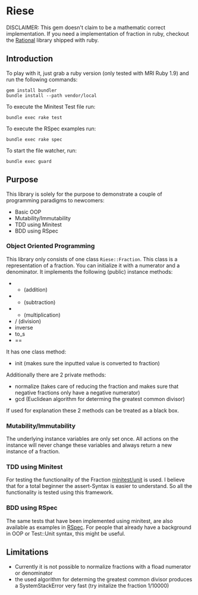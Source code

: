 # Riese

DISCLAIMER: This gem doesn't claim to be a mathematic correct implementation. If you need a implementation of fraction in ruby, checkout the [Rational](http://www.ruby-doc.org/core/Rational.html) library shipped with ruby.

## Introduction

To play with it, just grab a ruby version (only tested with MRI Ruby 1.9) and run the following commands:

    gem install bundler
    bundle install --path vendor/local

To execute the Minitest Test file run:
    
    bundle exec rake test

To execute the RSpec examples run:
    
    bundle exec rake spec

To start the file watcher, run:

    bundle exec guard

## Purpose

This library is solely for the purpose to demonstrate a couple of programming paradigms to newcomers:

 - Basic OOP
 - Mutability/Immutability
 - TDD using Minitest
 - BDD using RSpec

### Object Oriented Programming

This library only consists of one class `Riese::Fraction`. This class is a representation of a fraction. You can initialize it with a numerator and a denominator. It implements the following (public) instance methods:

 - + (addition)
 - - (subtraction)
 - * (multiplication)
 - / (division)
 - inverse
 - to_s
 - ==

It has one class method:

 - init (makes sure the inputted value is converted to fraction)

Additionally there are 2 private methods:

 - normalize (takes care of reducing the fraction and makes sure that negative fractions only have a negative numerator)
 - gcd (Euclidean algorithm for determing the greatest common divisor)

If used for explanation these 2 methods can be treated as a black box.

### Mutability/Immutability

The underlying instance variables are only set once. All actions on the instance will never change these variables and always return a new instance of a fraction.

### TDD using Minitest

For testing the functionality of the Fraction [minitest/unit](https://github.com/seattlerb/minitest) is used. I believe that for a total beginner the assert-Syntax is easier to understand. So all the functionality is tested using this framework.

### BDD using RSpec

The same tests that have been implemented using minitest, are also available as examples in [RSpec](http://rspec.info). For people that already have a background in OOP or Test::Unit syntax, this might be useful.

## Limitations

- Currently it is not possible to normalize fractions with a fload numerator or denominator
- the used algorithm for determing the greatest common divisor produces a SystemStackError very fast (try initalize the fraction 1/10000)